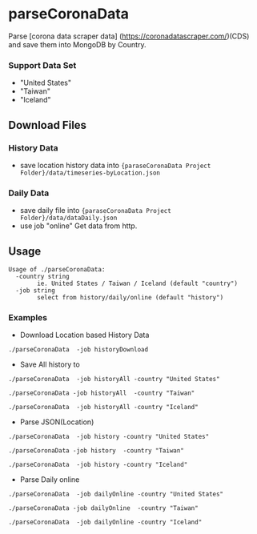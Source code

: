 # parseCoronaData
Parse [corona data scraper data] (https://coronadatascraper.com/)(CDS) and save them into MongoDB by Country. 

### Support Data Set
+ "United States"
+ "Taiwan"
+ "Iceland"



## Download Files 
### History Data
+ save location history data into 
    ```{paraseCoronaData Project Folder}/data/timeseries-byLocation.json```
### Daily Data
+ save daily file into 
     ```{paraseCoronaData Project Folder}/data/dataDaily.json```
+ use job "online"
    Get data from http.

## Usage 

```
Usage of ./parseCoronaData:
  -country string
        ie. United States / Taiwan / Iceland (default "country")
  -job string
        select from history/daily/online (default "history")
```
### Examples
+ Download Location based History Data
```
./parseCoronaData  -job historyDownload
```

+ Save All history to
```
./parseCoronaData  -job historyAll -country "United States" 

./parseCoronaData -job historyAll  -country "Taiwan"

./parseCoronaData  -job historyAll -country "Iceland"

```
+ Parse JSON(Location)

```
./parseCoronaData  -job history -country "United States" 

./parseCoronaData -job history  -country "Taiwan"

./parseCoronaData  -job history -country "Iceland"

```

+ Parse Daily online

```
./parseCoronaData  -job dailyOnline -country "United States" 

./parseCoronaData -job dailyOnline  -country "Taiwan"

./parseCoronaData  -job dailyOnline -country "Iceland"

```



